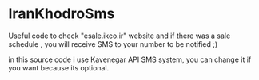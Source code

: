 # IranKhodroSms

Useful code to check "esale.ikco.ir" website and if there was a sale schedule , you will receive SMS to your number to be notified ;)

in this source code i use Kavenegar API SMS system, you can change it if you want because its optional.
